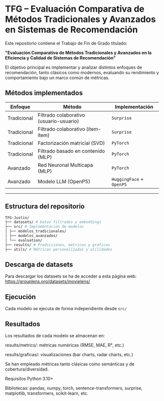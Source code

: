 # TFG – Evaluación Comparativa de Métodos Tradicionales y Avanzados en Sistemas de Recomendación

Este repositorio contiene el Trabajo de Fin de Grado titulado:

**"Evaluación Comparativa de Métodos Tradicionales y Avanzados en la Eficiencia y Calidad de Sistemas de Recomendación"**

El objetivo principal es implementar y analizar distintos enfoques de recomendación, tanto clásicos como modernos, evaluando su rendimiento y comportamiento bajo un marco común de métricas.

## Métodos implementados

| Enfoque     | Método                                 | Implementación                       |
|-------------|----------------------------------------|--------------------------------------|
| Tradicional | Filtrado colaborativo (usuario-usuario) | `Surprise`                          |
| Tradicional | Filtrado colaborativo (ítem-ítem)      | `Surprise`                          |
| Tradicional | Factorización matricial (SVD)          | `PyTorch`                           |
| Tradicional | Filtrado basado en contenido (MLP)     | `PyTorch`  |
| Avanzado    | Red Neuronal Multicapa (MLP)           | `PyTorch`                           |
| Avanzado    | Modelo LLM (OpenP5)                    | `HuggingFace` + `OpenP5`            |

---

## Estructura del repositorio
````bash
TFG-Justin/
├── datasets/ # Datos filtrados y embeddings
├── src/ # Implementación de modelos
│ ├── modelos_tradicionales/
│ ├── modelos_avanzados/
│ └── evaluation/
├── results/ # Predicciones, métricas y gráficas
├── utils/ # Métricas personalizadas y utilidades
````
##  Descarga de datasets
Para descargar los datasets se ha de acceder a esta página web: https://grouplens.org/datasets/movielens/ 
##  Ejecución

Cada modelo se ejecuta de forma independiente desde `src/`

## Resultados
Los resultados de cada modelo se almacenan en:

results/metrics/: métricas numéricas (RMSE, MAE, R², etc.)

results/graficas/: visualizaciones (bar charts, radar charts, etc.)

Se han empleado métricas tanto clásicas como semánticas y de cobertura/diversidad.

Requisitos
Python 3.10+

Bibliotecas: pandas, numpy, torch, sentence-transformers, surprise, matplotlib, transformers, scikit-learn, etc.
